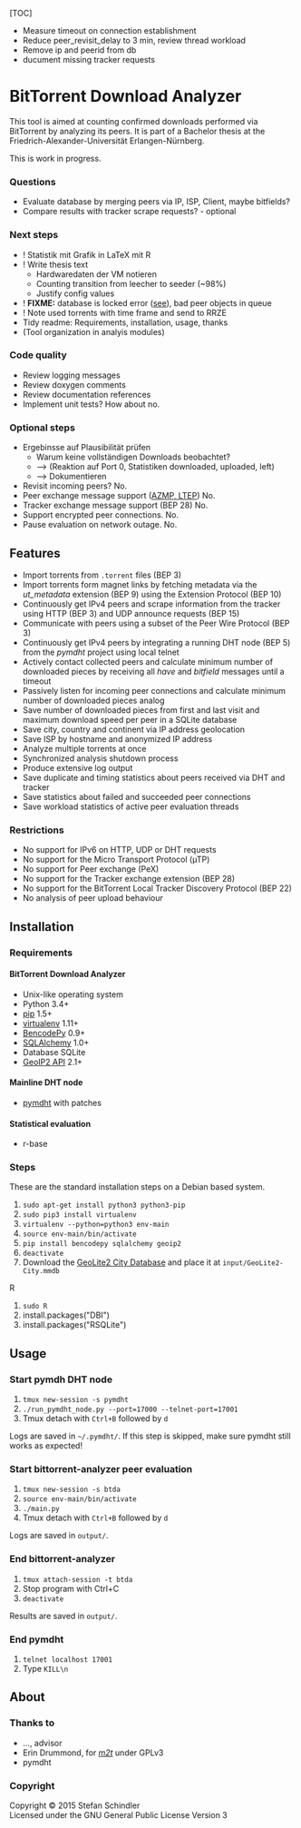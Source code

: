[TOC]

* Measure timeout on connection establishment
* Reduce peer_revisit_delay to 3 min, review thread workload
* Remove ip and peerid from db
* ducument missing tracker requests

# BitTorrent Download Analyzer
This tool is aimed at counting confirmed downloads performed via BitTorrent by analyzing its peers. It is part of a Bachelor thesis at the Friedrich-Alexander-Universität Erlangen-Nürnberg.

This is work in progress.

### Questions
* Evaluate database by merging peers via IP, ISP, Client, maybe bitfields?
* Compare results with tracker scrape requests? - optional

### Next steps
* ! Statistik mit Grafik in LaTeX mit R
* ! Write thesis text
    * Hardwaredaten der VM notieren
    * Counting transition from leecher to seeder (~98%)
    * Justify config values
* ! **FIXME:** database is locked error ([see](output/2015-05-13_16-03-21_faui1-246_crit.log)), bad peer objects in queue
* ! Note used torrents with time frame and send to RRZE
* Tidy readme: Requirements, installation, usage, thanks
* (Tool organization in analyis modules)

### Code quality
* Review logging messages
* Review doxygen comments
* Review documentation references
* Implement unit tests? How about no.

### Optional steps
* Ergebinsse auf Plausibilität prüfen
    * Warum keine vollständigen Downloads beobachtet?
    * --> (Reaktion auf Port 0, Statistiken downloaded, uploaded, left)
    * --> Dokumentieren
* Revisit incoming peers? No.
* Peer exchange message support ([AZMP, LTEP](https://wiki.theory.org/BitTorrentPeerExchangeConventions)) No.
* Tracker exchange message support (BEP 28) No.
* Support encrypted peer connections. No.
* Pause evaluation on network outage. No.

## Features
* Import torrents from `.torrent` files (BEP 3)
* Import torrents form magnet links by fetching metadata via the *ut_metadata* extension (BEP 9) using the Extension Protocol (BEP 10)
* Continuously get IPv4 peers and scrape information from the tracker using HTTP (BEP 3) and UDP announce requests (BEP 15)
* Communicate with peers using a subset of the Peer Wire Protocol (BEP 3)
* Continuously get IPv4 peers by integrating a running DHT node (BEP 5) from the *pymdht* project using local telnet
* Actively contact collected peers and calculate minimum number of downloaded pieces by receiving all *have* and *bitfield* messages until a timeout
* Passively listen for incoming peer connections and calculate minimum number of downloaded pieces analog
* Save number of downloaded pieces from first and last visit and maximum download speed per peer in a SQLite database
* Save city, country and continent via IP address geolocation
* Save ISP by hostname and anonymized IP address
* Analyze multiple torrents at once
* Synchronized analysis shutdown process
* Produce extensive log output
* Save duplicate and timing statistics about peers received via DHT and tracker
* Save statistics about failed and succeeded peer connections
* Save workload statistics of active peer evaluation threads

### Restrictions
* No support for IPv6 on HTTP, UDP or DHT requests
* No support for the Micro Transport Protocol (µTP)
* No support for Peer exchange (PeX)
* No support for the Tracker exchange extension (BEP 28)
* No support for the BitTorrent Local Tracker Discovery Protocol (BEP 22)
* No analysis of peer upload behaviour

## Installation
### Requirements
#### BitTorrent Download Analyzer
* Unix-like operating system
* Python 3.4+
* [pip](https://pip.pypa.io/) 1.5+
* [virtualenv](https://virtualenv.pypa.io/) 1.11+
* [BencodePy](https://github.com/eweast/BencodePy) 0.9+
* [SQLAlchemy](http://www.sqlalchemy.org/) 1.0+
* Database SQLite
* [GeoIP2 API](https://pypi.python.org/pypi/geoip2) 2.1+

#### Mainline DHT node
* [pymdht](https://github.com/rauljim/pymdht) with patches

#### Statistical evaluation
* r-base

### Steps
These are the standard installation steps on a Debian based system.

1. `sudo apt-get install python3 python3-pip`
2. `sudo pip3 install virtualenv`
3. `virtualenv --python=python3 env-main`
4. `source env-main/bin/activate`
5. `pip install bencodepy sqlalchemy geoip2`
6. `deactivate`
7. Download the [GeoLite2 City Database](http://dev.maxmind.com/geoip/geoip2/geolite2/#Downloads) and place it at `input/GeoLite2-City.mmdb`

R

1. `sudo R`
2. install.packages("DBI")
3. install.packages("RSQLite")

## Usage
### Start pymdh DHT node
1. `tmux new-session -s pymdht`
2. `./run_pymdht_node.py --port=17000 --telnet-port=17001`
3. Tmux detach with `Ctrl+B` followed by `d`

Logs are saved in `~/.pymdht/`. If this step is skipped, make sure pymdht still works as expected!

### Start bittorrent-analyzer peer evaluation
1. `tmux new-session -s btda`
2. `source env-main/bin/activate`
3. `./main.py`
4. Tmux detach with `Ctrl+B` followed by `d`

Logs are saved in `output/`.

### End bittorrent-analyzer
1. `tmux attach-session -t btda`
2. Stop program with Ctrl+C
3. `deactivate`

Results are saved in `output/`.

### End pymdht
1. `telnet localhost 17001`
2. Type `KILL\n`

## About
### Thanks to
* ..., advisor
* Erin Drummond, for *[m2t](https://github.com/erindru/m2t/tree/75b457e65d71b0c42afdc924750448c4aaeefa0b)* under GPLv3
* pymdht

### Copyright
Copyright © 2015 Stefan Schindler  
Licensed under the GNU General Public License Version 3
